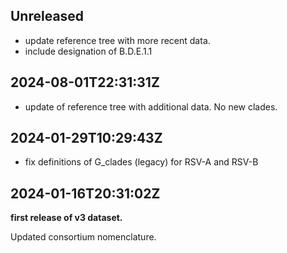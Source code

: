 ## Unreleased

 - update reference tree with more recent data.
 - include designation of B.D.E.1.1

## 2024-08-01T22:31:31Z

 - update of reference tree with additional data. No new clades.


## 2024-01-29T10:29:43Z

 - fix definitions of G_clades (legacy) for RSV-A and RSV-B

## 2024-01-16T20:31:02Z

**first release of v3 dataset.**

Updated consortium nomenclature.
